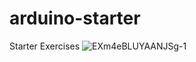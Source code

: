 # arduino-starter
Starter Exercises
![EXm4eBLUYAANJSg-1](https://github.com/lcniell123/arduino-starter/assets/14323809/cbd808e2-fd86-47bb-80f7-d90d5f837203)
